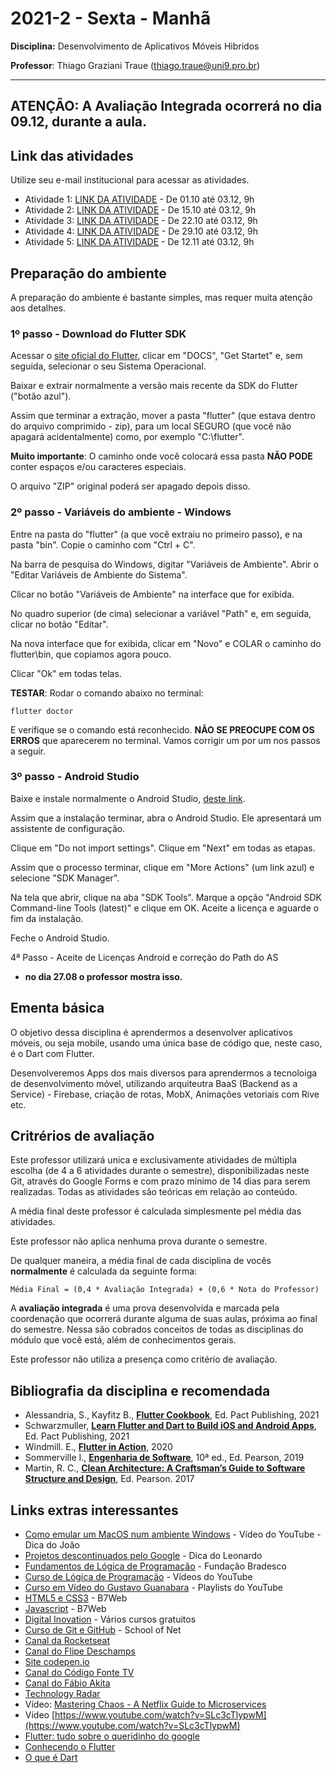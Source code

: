# 2021-2 - Sexta - Manhã
**Disciplina:** Desenvolvimento de Aplicativos Móveis Hibridos

**Professor**: Thiago Graziani Traue (thiago.traue@uni9.pro.br)

***

## **ATENÇÃO:** A Avaliação Integrada ocorrerá no dia **09.12**, durante a aula.


## Link das atividades

Utilize seu e-mail institucional para acessar as atividades.


 - Atividade 1: [LINK DA ATIVIDADE](https://forms.gle/79sdnicRfbnipMJS9) - De 01.10 até 03.12, 9h
 - Atividade 2: [LINK DA ATIVIDADE](https://forms.gle/gNvir2tULbpB7MmB8) - De 15.10 até 03.12, 9h
 - Atividade 3: [LINK DA ATIVIDADE](https://forms.gle/pfKuhX12491Earwd6) - De 22.10 até 03.12, 9h
 - Atividade 4: [LINK DA ATIVIDADE](https://forms.gle/J7v6DfAeVSqsntgx6) - De 29.10 até 03.12, 9h
 - Atividade 5: [LINK DA ATIVIDADE](https://forms.gle/ENHBSHTzfxJD7Vng6) - De 12.11 até 03.12, 9h


## Preparação do ambiente

A preparação do ambiente é bastante simples, mas requer muita atenção aos detalhes.

### 1º passo - Download do Flutter SDK

Acessar o [site oficial do Flutter](https://flutter.dev/), clicar em "DOCS", "Get Startet" e, sem seguida, selecionar o seu Sistema Operacional.

Baixar e extrair normalmente a versão mais recente da SDK do Flutter ("botão azul").

Assim que terminar a extração, mover a pasta "flutter" (que estava dentro do arquivo comprimido - zip), para um local SEGURO (que você não apagará acidentalmente) como, por exemplo "C:\\flutter".

**Muito importante**: O caminho onde você colocará essa pasta **NÃO PODE** conter espaços e/ou caracteres especiais.

O arquivo "ZIP" original poderá ser apagado depois disso.


### 2º passo - Variáveis do ambiente - Windows

Entre na pasta do "flutter" (a que você extraiu no primeiro passo), e na pasta "bin". Copie o caminho com "Ctrl + C".

Na barra de pesquisa do Windows, digitar "Variáveis de Ambiente". Abrir o "Editar Variáveis de Ambiente do Sistema".

Clicar no botão "Variáveis de Ambiente" na interface que for exibida.

No quadro superior (de cima) selecionar a variável "Path" e, em seguida, clicar no botão "Editar".

Na nova interface que for exibida, clicar em "Novo" e COLAR o caminho do flutter\\bin, que copiamos agora pouco.

Clicar "Ok" em todas telas.

**TESTAR**: Rodar o comando abaixo no terminal:

```
flutter doctor
```

E verifique se o comando está reconhecido. **NÃO SE PREOCUPE COM OS ERROS** que aparecerem no terminal. Vamos corrigir um por um nos passos a seguir.


### 3º passo - Android Studio

Baixe e instale normalmente o Android Studio, [deste link](https://developer.android.com/studio).

Assim que a instalação terminar, abra o Android Studio. Ele apresentará um assistente de configuração.

Clique em "Do not import settings". Clique em "Next" em todas as etapas.

Assim que o processo terminar, clique em "More Actions" (um link azul) e selecione "SDK Manager".

Na tela que abrir, clique na aba "SDK Tools". Marque a opção "Android SDK Command-line Tools (latest)" e clique em OK. Aceite a licença e aguarde o fim da instalação.

Feche o Android Studio.


4ª Passo - Aceite de Licenças Android e correção do Path do AS

 - **no dia 27.08 o professor mostra isso.**




## Ementa básica

O objetivo dessa disciplina é aprendermos a desenvolver aplicativos móveis, ou seja mobile, usando uma única base de código que, neste caso, é o Dart com Flutter.

Desenvolveremos Apps dos mais diversos para aprendermos a tecnoloiga de desenvolvimento móvel, utilizando arquiteutra BaaS (Backend as a Service) - Firebase, criação de rotas, MobX, Animações vetoriais com Rive etc.


## Critrérios de avaliação

Este professor utilizará unica e exclusivamente atividades de múltipla escolha (de 4 a 6 atividades durante o semestre), disponibilizadas neste Git, através do Google Forms e com prazo mínimo de 14 dias para serem realizadas. Todas as atividades são teóricas em relação ao conteúdo.

A média final deste professor é calculada simplesmente pel média das atividades.

Este professor não aplica nenhuma prova durante o semestre.

De qualquer maneira, a média final de cada disciplina de vocês **normalmente** é calculada da seguinte forma:

```
Média Final = (0,4 * Avaliação Integrada) + (0,6 * Nota do Professor)
```

A **avaliação integrada** é uma prova desenvolvida e marcada pela coordenação que ocorrerá durante alguma de suas aulas, próxima ao final do semestre. Nessa são cobrados conceitos de todas as disciplinas do módulo que você está, além de conhecimentos gerais.

Este professor não utiliza a presença como critério de avaliação.


## Bibliografia da disciplina e recomendada

 - Alessandria, S., Kayfitz B., **[Flutter Cookbook](https://learning.oreilly.com/library/view/flutter-cookbook/9781838823382/)**, Ed. Pact Publishing, 2021
 - Schwarzmuller, **[Learn Flutter and Dart to Build iOS and Android Apps](https://learning.oreilly.com/videos/learn-flutter-and/9781789951998/)**, Ed. Pact Publishing, 2021
 - Windmill. E., **[Flutter in Action](https://learning.oreilly.com/library/view/flutter-in-action/9781617296147/)**, 2020
 - Sommerville I., **[Engenharia de Software](https://plataforma.bvirtual.com.br/Acervo/Publicacao/168127)**, 10ª ed., Ed. Pearson, 2019
 - Martin, R. C., **[Clean Architecture: A Craftsman’s Guide to Software Structure and Design](https://learning.oreilly.com/library/view/clean-architecture-a/9780134494272/)**, Ed. Pearson. 2017



## Links extras interessantes

 - [Como emular um MacOS num ambiente Windows](https://www.youtube.com/watch?v=_qnoT7BvFjs) - Vídeo do YouTube - Dica do João
 - [Projetos descontinuados pelo Google](https://killedbygoogle.com/) - Dica do Leonardo
 - [Fundamentos de Lógica de Programação](https://www.ev.org.br/cursos/fundamentos-de-logica-de-programacao) - Fundação Bradesco
 - [Curso de Lógica de Programação](https://www.youtube.com/watch?v=8mei6uVttho&list=PLHz_AreHm4dmSj0MHol_aoNYCSGFqvfXV) - Vídeos do YouTube
 - [Curso em Vídeo do Gustavo Guanabara](https://www.youtube.com/c/CursoemV%C3%ADdeo/playlists) - Playlists do YouTube
 - [HTML5 e CSS3](https://alunos.b7web.com.br/curso/html5-e-css3/o-que-e-html-e-pra-que-serve) - B7Web
 - [Javascript](https://alunos.b7web.com.br/curso/javascript/introducao) - B7Web
 - [Digital Inovation](https://digitalinnovation.one/) - Vários cursos gratuitos
 - [Curso de Git e GitHub](https://www.schoolofnet.com/curso/git/controle-de-versao/git-e-github/) - School of Net
 - [Canal da Rocketseat](https://www.youtube.com/channel/UCSfwM5u0Kce6Cce8_S72olg)
 - [Canal do Flipe Deschamps](https://www.youtube.com/channel/UCU5JicSrEM5A63jkJ2QvGYw)
 - [Site codepen.io](https://codepen.io/trending)
 - [Canal do Código Fonte TV](https://www.youtube.com/user/codigofontetv)
 - [Canal do Fábio Akita](https://www.youtube.com/c/FabioAkita1990/videos)
 - [Technology Radar](https://www.thoughtworks.com/pt/radar)
 - Vídeo: [Mastering Chaos - A Netflix Guide to Microservices](https://www.youtube.com/watch?v=CZ3wIuvmHeM)
 - Vídeo [https://www.youtube.com/watch?v=SLc3cTlypwM](https://www.youtube.com/watch?v=SLc3cTlypwM)
 - [Flutter: tudo sobre o queridinho do google](https://www.zup.com.br/blog/flutter)
 - [Conhecendo o Flutter](https://medium.com/android-dev-moz/flutter-conhecendo-o-flutter-70d31772afa5)
 - [O que é Dart](https://www.treinaweb.com.br/blog/o-que-e-dart)
